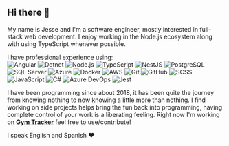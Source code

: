 ## Hi there 👋

My name is Jesse and I'm a software engineer, mostly interested in full-stack web development. I enjoy working in the Node.js ecosystem along with using TypeScript whenever possible.

I have professional experience using: <br>
![Angular](https://img.shields.io/badge/-Angular-fff?&logo=angular&logoColor=dd0031)
![Dotnet](https://img.shields.io/badge/-Dotnet-fff?&logo=dotnet&logoColor=5C2D91)
![Node.js](https://img.shields.io/badge/-Node.js-fff?&logo=node.js)
![TypeScript](https://img.shields.io/badge/-TypeScript-fff?&logo=typescript)
![NestJS](https://img.shields.io/badge/-NestJS-fff?&logo=nestjs&logoColor=e0234e)
![PostgreSQL](https://img.shields.io/badge/-PostgreSQL-fff?&logo=postgresql)
![SQL Server](https://img.shields.io/badge/-SQL%20Server-fff?&logo=microsoft-sql-server&logoColor=CC2927)
![Azure](https://img.shields.io/badge/-Azure-fff?&logo=microsoft-azure&logoColor=0089D6)
![Docker](https://img.shields.io/badge/-Docker-fff?&logo=docker)
![AWS](https://img.shields.io/badge/-AWS-fff?&logo=amazon-aws&logoColor=FF9900)
![Git](https://img.shields.io/badge/-Git-fff?&logo=git)
![GitHub](https://img.shields.io/badge/-GitHub-fff?&logo=github&logoColor=181717)
![SCSS](https://img.shields.io/badge/-SCSS-fff?&logo=sass)
![JavaScript](https://img.shields.io/badge/-JavaScript-fff?&logo=javascript)
![C#](https://img.shields.io/badge/-C%23-fff?&logo=c-sharp&logoColor=239120)
![Azure DevOps](https://img.shields.io/badge/-Azure%20DevOps-fff?&logo=azure-devops&logoColor=0078D7)
![Jest](https://img.shields.io/badge/-Jest-fff?&logo=jest&logoColor=C21325)




I have been programming since about 2018, it has been quite the journey from knowing nothing to now knowing a little more than nothing. I find working on side projects helps bring the fun back into programming, having complete control of your work is a liberating feeling. Right now I'm working on [**Gym Tracker**](https://github.com/jessedelira/gym-tracker) feel free to use/contribute!

I speak English and Spanish ❤️







